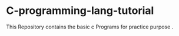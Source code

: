 # C-programming-lang-tutorial


This Repository contains the basic c Programs for practice purpose .
